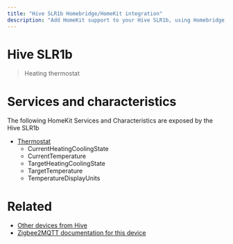 ```yaml
---
title: "Hive SLR1b Homebridge/HomeKit integration"
description: "Add HomeKit support to your Hive SLR1b, using Homebridge, Zigbee2MQTT and homebridge-z2m."
---
```

<!---
This file has been GENERATED using src/docgen/docgen.ts
DO NOT EDIT THIS FILE MANUALLY!
-->
# Hive SLR1b
> Heating thermostat


# Services and characteristics
The following HomeKit Services and Characteristics are exposed by
the Hive SLR1b

* [Thermostat](../../climate.md)
  * CurrentHeatingCoolingState
  * CurrentTemperature
  * TargetHeatingCoolingState
  * TargetTemperature
  * TemperatureDisplayUnits


# Related
* [Other devices from Hive](../index.md#hive)
* [Zigbee2MQTT documentation for this device](https://www.zigbee2mqtt.io/devices/SLR1b.html)